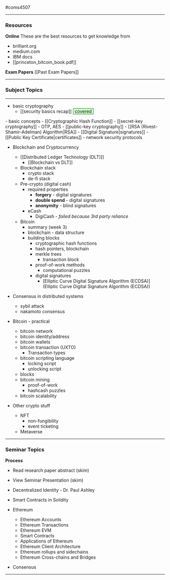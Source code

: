 #coms4507 

___
### Resources

**Online**
These are the best resources to get knowledge from
- brilliant.org
- medium.com
- IBM docs
- [[princeton_bitcoin_book.pdf]]

**Exam Papers**
[[Past Exam Papers]]

___

### Subject Topics
___
- basic cryptography
	- [[security basics recap]] <span style="background-color: #cfc ; padding-left: 5px; padding-right: 5px; border: 1px solid green;">
covered 
</span>
		- basic concepts
		- [[Cryptographic Hash Function]]
		- [[secret-key cryptography]] - OTP, AES
		- [[public-key cryptography]] - [[RSA (Rivest-Shamir-Adelman) Algorithm|RSA]]
			- [[Digital Signature|signatures]]
			- [[Public Key Certificate|certificates]]
	- network security protocols

- Blockchain and Cryptocurrency
	- [[Distributed Ledger Technology (DLT)]]
		- [[Blockchain vs DLT]]
	- Blockchain stack
		- crypto stack
		- de-fi stack
	- Pre-crypto (digital cash)
		- required properties
			- **forgery** - digital signatures
			- **double spend** - digital signatures
			- **anonymity** - blind signatures
		- eCash
			- DigiCash - *failed because 3rd party reliance*
	- Bitcoin
		- summary (week 3)
		- blockchain - data structure
		- building blocks
			- cryptographic hash functions
			- hash pointers, blockchain
			- merkle trees
				- transaction block
			- proof-of-work methods
				- computational puzzles
			- digital signatures
				- [Elliptic Curve Digital Signature Algorithm (ECDSA)](Elliptic Curve Digital Signature Algorithm (ECDSA))

- Consensus in distributed systems
	- sybil attack
	- nakamoto consensus

- Bitcoin - practical
	- bitcoin network
	- bitcoin identity/address
	- bitcoin wallets
	- bitcoin transaction (UXTO)
		- Transaction types
	- bitcoin scripting language
		- locking script
		- unlocking script
	- blocks
	- bitcoin mining
		- proof-of-work
		- hashcash puzzles
	- bitcoin scalability

- Other crypto stuff
	- NFT
		- non-fungibility
		- event ticketing
	- Metaverse

___
### Seminar Topics

**Process**
- Read research paper abstract (skim)
- View Seminar Presentation (skim)

- Decentralized Identity - Dr. Paul Ashley
- Smart Contracts in Solidity

- Ethereum
	- Ethereum Accounts
	- Ethereum Transactions
	- Ethereum EVM
	- Smart Contracts
	- Applications of Ethereum
	- Ethereum Client Architecture
	- Ethereum rollups and sidechains
	- Ethereum Cross-chains and Bridges

- Consensus

___
